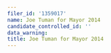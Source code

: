 ```yaml
---
filer_id: '1359017'
name: Joe Tuman for Mayor 2014
candidate_controlled_id: ''
data_warning: 
title: Joe Tuman for Mayor 2014
---
```

